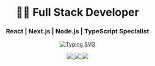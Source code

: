 <h1 align="center">👨‍💻 Full Stack Developer</h1>
<h3 align="center">React | Next.js | Node.js | TypeScript Specialist</h3>

<p align="center">
  <a href="https://git.io/typing-svg"><img src="https://readme-typing-svg.demolab.com?font=Fira+Code&weight=600&size=26&duration=4000&pause=1000&color=38BCF7&center=true&vCenter=true&width=600&lines=7%2B+years+of+experience;100%2B+projects+delivered;Full+Stack+%7C+Frontend+%7C+Backend;Clean+code+%E2%9C%94%EF%B8%8F+Scalable+solutions" alt="Typing SVG" /></a>
</p>

<p align="center">
  <a href="https://www.linkedin.com/in/yourprofile/">
    <img src="https://img.shields.io/badge/LinkedIn-0077B5?style=for-the-badge&logo=linkedin&logoColor=white" />
  </a>
  <a href="mailto:your.email@domain.com">
    <img src="https://img.shields.io/badge/Email-D14836?style=for-the-badge&logo=gmail&logoColor=white" />
  </a>
  <a href="https://your-portfolio.com">
    <img src="https://img.shields.io/badge/Portfolio-000000?style=for-the-badge&logo=google-chrome&logoColor=white" />
  </a>
</p>
